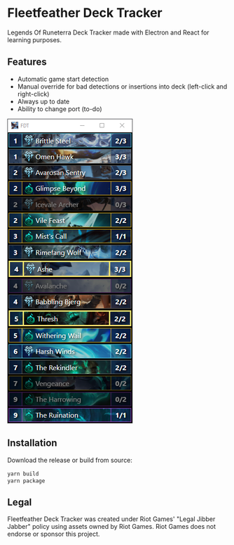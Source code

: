 # Fleetfeather Deck Tracker

Legends Of Runeterra Deck Tracker made with Electron and React for learning purposes.

## Features
* Automatic game start detection
* Manual override for bad detections or insertions into deck (left-click and right-click)
* Always up to date
* Ability to change port (to-do)

![Screenshot](screen.png)

## Installation
Download the release or build from source:
```
yarn build
yarn package
```

## Legal
Fleetfeather Deck Tracker was created under Riot Games' "Legal Jibber Jabber" policy using assets owned by Riot Games.  Riot Games does not endorse or sponsor this project.


